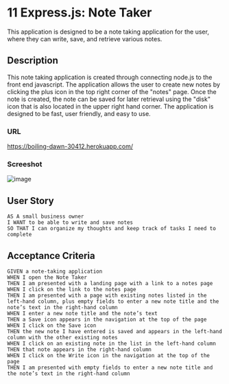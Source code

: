 # 11 Express.js: Note Taker

This application is designed to be a note taking application for the user, where they can write, save, and retrieve various notes.

## Description

This note taking application is created through connecting node.js to the front end javascript. The application allows the user to create new notes by clicking the plus icon in the top right corner of the "notes" page. Once the note is created, the note can be saved for later retrieval using the "disk" icon that is also located in the upper right hand corner. The application is designed to be fast, user friendly, and easy to use. 

### URL

https://boiling-dawn-30412.herokuapp.com/


### Screeshot

![image](https://user-images.githubusercontent.com/122393318/221713682-b93c1dc8-59f7-44d9-bac6-a6f3af781b2d.png)


## User Story

```
AS A small business owner
I WANT to be able to write and save notes
SO THAT I can organize my thoughts and keep track of tasks I need to complete
```


## Acceptance Criteria

```
GIVEN a note-taking application
WHEN I open the Note Taker
THEN I am presented with a landing page with a link to a notes page
WHEN I click on the link to the notes page
THEN I am presented with a page with existing notes listed in the left-hand column, plus empty fields to enter a new note title and the note’s text in the right-hand column
WHEN I enter a new note title and the note’s text
THEN a Save icon appears in the navigation at the top of the page
WHEN I click on the Save icon
THEN the new note I have entered is saved and appears in the left-hand column with the other existing notes
WHEN I click on an existing note in the list in the left-hand column
THEN that note appears in the right-hand column
WHEN I click on the Write icon in the navigation at the top of the page
THEN I am presented with empty fields to enter a new note title and the note’s text in the right-hand column
```
